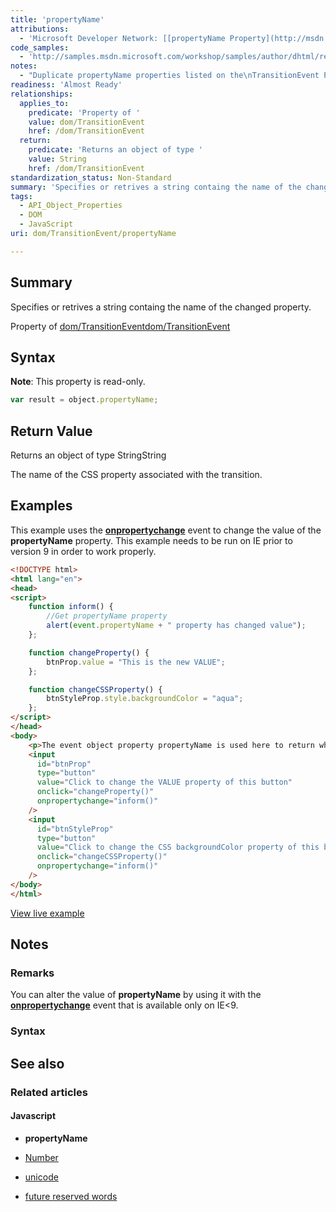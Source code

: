```yaml
---
title: 'propertyName'
attributions:
  - 'Microsoft Developer Network: [[propertyName Property](http://msdn.microsoft.com/en-us/library/ie/hh772142(v=vs.85).aspx) Article]'
code_samples:
  - 'http://samples.msdn.microsoft.com/workshop/samples/author/dhtml/refs/propertyNameEX.htm'
notes:
  - "Duplicate propertyName properties listed on the\nTransitionEvent Page.\nhttp://docs.webplatform.org/wiki/dom/TransitionEvent\n>>http://docs.webplatform.org/wiki/dom/TransitionEvent/propertyName\n\n>>http://docs.webplatform.org/wiki/dom/TransitionEvent/propertyName"
readiness: 'Almost Ready'
relationships:
  applies_to:
    predicate: 'Property of '
    value: dom/TransitionEvent
    href: /dom/TransitionEvent
  return:
    predicate: 'Returns an object of type '
    value: String
    href: /dom/TransitionEvent
standardization_status: Non-Standard
summary: 'Specifies or retrives a string containg the name of the changed property.'
tags:
  - API_Object_Properties
  - DOM
  - JavaScript
uri: dom/TransitionEvent/propertyName

---
```

## Summary

Specifies or retrives a string containg the name of the changed property.

Property of [dom/TransitionEvent](/dom/TransitionEvent)[dom/TransitionEvent](/dom/TransitionEvent)

## Syntax

**Note**: This property is read-only.

``` js
var result = object.propertyName;
```

## Return Value

Returns an object of type StringString

The name of the CSS property associated with the transition.

## Examples

This example uses the [**onpropertychange**](/dom/Element/propertychange) event to change the value of the **propertyName** property. This example needs to be run on IE prior to version 9 in order to work properly.

``` html
<!DOCTYPE html>
<html lang="en">
<head>
<script>
    function inform() {
        //Get propertyName property
        alert(event.propertyName + " property has changed value");
    };

    function changeProperty() {
        btnProp.value = "This is the new VALUE";
    };

    function changeCSSProperty() {
        btnStyleProp.style.backgroundColor = "aqua";
    };
</script>
</head>
<body>
    <p>The event object property propertyName is used here to return which property has been altered.</p>
    <input
      id="btnProp"
      type="button"
      value="Click to change the VALUE property of this button"
      onclick="changeProperty()"
      onpropertychange="inform()"
    />
    <input
      id="btnStyleProp"
      type="button"
      value="Click to change the CSS backgroundColor property of this button"
      onclick="changeCSSProperty()"
      onpropertychange="inform()"
    />
</body>
</html>
```

[View live example](http://samples.msdn.microsoft.com/workshop/samples/author/dhtml/refs/propertyNameEX.htm)

## Notes

### Remarks

You can alter the value of **propertyName** by using it with the [**onpropertychange**](/dom/Element/propertychange) event that is available only on IE\<9.

### Syntax

## See also

### Related articles

#### Javascript

-   **propertyName**

-   [Number](/javascript/Number)

-   [unicode](/javascript/RegExp/unicode)

-   [future reserved words](/javascript/future_reserved_words)
